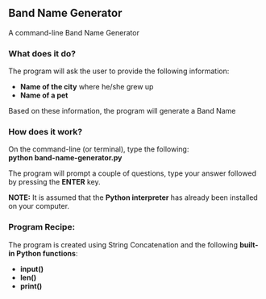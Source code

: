 ## Band Name Generator

A command-line Band Name Generator

### What does it do?

The program will ask the user to provide the following information:
* <b>Name of the city</b> where he/she grew up
* <b>Name of a pet</b>

Based on these information, the program will generate a Band Name


### How does it work?
On the command-line (or terminal), type the following:<br>
<b>python band-name-generator.py</b>

The program will prompt a couple of questions, type your answer followed by pressing the <b>ENTER</b> key.

<b>NOTE:</b> It is assumed that the <b>Python interpreter</b> has already been installed on your computer.


### Program Recipe:
The program is created using String Concatenation and the following <b>built-in Python functions</b>:
* <b>input()</b>
* <b>len()</b>
* <b>print()</b>
